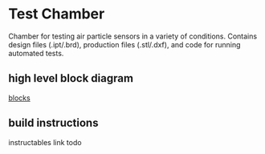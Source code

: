 # Test Chamber

Chamber for testing air particle sensors in a variety of conditions. Contains design files (.ipt/.brd), production files (.stl/.dxf), and code for running automated tests.


## high level block diagram

[blocks](https://github.com/rutian/MyPart/tree/master/images/diagram_chamber_v2)


## build instructions

instructables link todo


